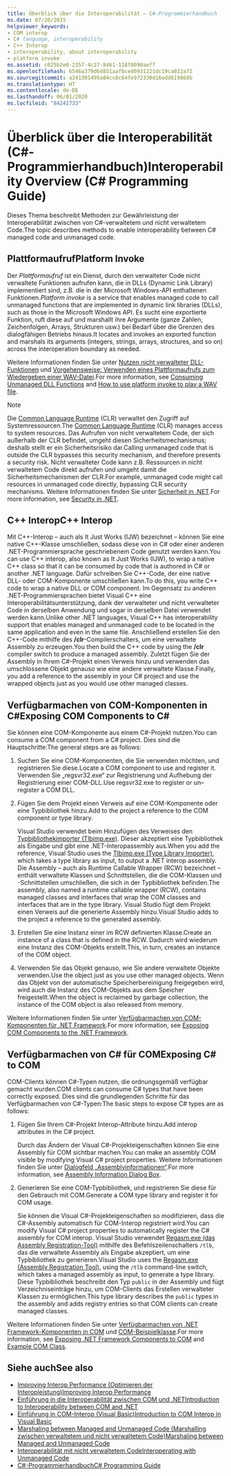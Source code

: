 ```yaml
---
title: Überblick über die Interoperabilität – C#-Programmierhandbuch
ms.date: 07/20/2015
helpviewer_keywords:
- COM interop
- C# language, interoperability
- C++ Interop
- interoperability, about interoperability
- platform invoke
ms.assetid: c025b2e0-2357-4c27-8461-118f0090aeff
ms.openlocfilehash: 6546a379d6d851aafbced0931221dc19ca022a72
ms.sourcegitcommit: a241301495a84cc8c64fe972330d16edd619868b
ms.translationtype: HT
ms.contentlocale: de-DE
ms.lasthandoff: 06/01/2020
ms.locfileid: "84241733"
---
```

# <a name="interoperability-overview-c-programming-guide"></a><span data-ttu-id="56b96-102">Überblick über die Interoperabilität (C#-Programmierhandbuch)</span><span class="sxs-lookup"><span data-stu-id="56b96-102">Interoperability Overview (C# Programming Guide)</span></span>
<span data-ttu-id="56b96-103">Dieses Thema beschreibt Methoden zur Gewährleistung der Interoperabilität zwischen von C#-verwaltetem und nicht verwaltetem Code.</span><span class="sxs-lookup"><span data-stu-id="56b96-103">The topic describes methods to enable interoperability between C# managed code and unmanaged code.</span></span>  
  
## <a name="platform-invoke"></a><span data-ttu-id="56b96-104">Plattformaufruf</span><span class="sxs-lookup"><span data-stu-id="56b96-104">Platform Invoke</span></span>  
 <span data-ttu-id="56b96-105">Der *Plattformaufruf* ist ein Dienst, durch den verwalteter Code nicht verwaltete Funktionen aufrufen kann, die in DLLs (Dynamic Link Library) implementiert sind, z.B. die in der Microsoft Windows-API enthaltenen Funktionen.</span><span class="sxs-lookup"><span data-stu-id="56b96-105">*Platform invoke* is a service that enables managed code to call unmanaged functions that are implemented in dynamic link libraries (DLLs), such as those in the Microsoft Windows API.</span></span> <span data-ttu-id="56b96-106">Es sucht eine exportierte Funktion, ruft diese auf und marshallt ihre Argumente (ganze Zahlen, Zeichenfolgen, Arrays, Strukturen usw.) bei Bedarf über die Grenzen des dialogfähigen Betriebs hinaus.</span><span class="sxs-lookup"><span data-stu-id="56b96-106">It locates and invokes an exported function and marshals its arguments (integers, strings, arrays, structures, and so on) across the interoperation boundary as needed.</span></span>  
  
<span data-ttu-id="56b96-107">Weitere Informationen finden Sie unter [Nutzen nicht verwalteter DLL-Funktionen](../../../framework/interop/consuming-unmanaged-dll-functions.md) und [Vorgehensweise: Verwenden eines Plattformaufrufs zum Wiedergeben einer WAV-Datei](./how-to-use-platform-invoke-to-play-a-wave-file.md).</span><span class="sxs-lookup"><span data-stu-id="56b96-107">For more information, see [Consuming Unmanaged DLL Functions](../../../framework/interop/consuming-unmanaged-dll-functions.md) and [How to use platform invoke to play a WAV file](./how-to-use-platform-invoke-to-play-a-wave-file.md).</span></span>
  
> [!NOTE]
> <span data-ttu-id="56b96-108">Die [Common Language Runtime](../../../standard/clr.md) (CLR) verwaltet den Zugriff auf Systemressourcen.</span><span class="sxs-lookup"><span data-stu-id="56b96-108">The [Common Language Runtime](../../../standard/clr.md) (CLR) manages access to system resources.</span></span> <span data-ttu-id="56b96-109">Das Aufrufen von nicht verwaltetem Code, der sich außerhalb der CLR befindet, umgeht diesen Sicherheitsmechanismus; deshalb stellt er ein Sicherheitsrisiko dar.</span><span class="sxs-lookup"><span data-stu-id="56b96-109">Calling unmanaged code that is outside the CLR bypasses this security mechanism, and therefore presents a security risk.</span></span> <span data-ttu-id="56b96-110">Nicht verwalteter Code kann z.B. Ressourcen in nicht verwaltetem Code direkt aufrufen und umgeht damit die Sicherheitsmechanismen der CLR.</span><span class="sxs-lookup"><span data-stu-id="56b96-110">For example, unmanaged code might call resources in unmanaged code directly, bypassing CLR security mechanisms.</span></span> <span data-ttu-id="56b96-111">Weitere Informationen finden Sie unter [Sicherheit in .NET](../../../standard/security/index.md).</span><span class="sxs-lookup"><span data-stu-id="56b96-111">For more information, see [Security in .NET](../../../standard/security/index.md).</span></span>  
  
## <a name="c-interop"></a><span data-ttu-id="56b96-112">C++ Interop</span><span class="sxs-lookup"><span data-stu-id="56b96-112">C++ Interop</span></span>  
 <span data-ttu-id="56b96-113">Mit C++-Interop – auch als It Just Works (IJW) bezeichnet – können Sie eine native C++-Klasse umschließen, sodass diese von in C# oder einer anderen .NET-Programmiersprache geschriebenem Code genutzt werden kann.</span><span class="sxs-lookup"><span data-stu-id="56b96-113">You can use C++ interop, also known as It Just Works (IJW), to wrap a native C++ class so that it can be consumed by code that is authored in C# or another .NET language.</span></span> <span data-ttu-id="56b96-114">Dafür schreiben Sie C++-Code, der eine native DLL- oder COM-Komponente umschließen kann.</span><span class="sxs-lookup"><span data-stu-id="56b96-114">To do this, you write C++ code to wrap a native DLL or COM component.</span></span> <span data-ttu-id="56b96-115">Im Gegensatz zu anderen .NET-Programmiersprachen bietet Visual C++ eine Interoperabilitätsunterstützung, dank der verwalteter und nicht verwalteter Code in derselben Anwendung und sogar in derselben Datei verwendet werden kann.</span><span class="sxs-lookup"><span data-stu-id="56b96-115">Unlike other .NET languages, Visual C++ has interoperability support that enables managed and unmanaged code to be located in the same application and even in the same file.</span></span> <span data-ttu-id="56b96-116">Anschließend erstellen Sie den C++-Code mithilfe des **/clr**-Compilerschalters, um eine verwaltete Assembly zu erzeugen.</span><span class="sxs-lookup"><span data-stu-id="56b96-116">You then build the C++ code by using the **/clr** compiler switch to produce a managed assembly.</span></span> <span data-ttu-id="56b96-117">Zuletzt fügen Sie der Assembly in Ihrem C#-Projekt einen Verweis hinzu und verwenden das umschlossene Objekt genauso wie eine andere verwaltete Klasse.</span><span class="sxs-lookup"><span data-stu-id="56b96-117">Finally, you add a reference to the assembly in your C# project and use the wrapped objects just as you would use other managed classes.</span></span>  
  
## <a name="exposing-com-components-to-c"></a><span data-ttu-id="56b96-118">Verfügbarmachen von COM-Komponenten in C\#</span><span class="sxs-lookup"><span data-stu-id="56b96-118">Exposing COM Components to C\#</span></span>
 <span data-ttu-id="56b96-119">Sie können eine COM-Komponente aus einem C#-Projekt nutzen.</span><span class="sxs-lookup"><span data-stu-id="56b96-119">You can consume a COM component from a C# project.</span></span> <span data-ttu-id="56b96-120">Dies sind die Hauptschritte:</span><span class="sxs-lookup"><span data-stu-id="56b96-120">The general steps are as follows:</span></span>  
  
1. <span data-ttu-id="56b96-121">Suchen Sie eine COM-Komponenten, die Sie verwenden möchten, und registrieren Sie diese.</span><span class="sxs-lookup"><span data-stu-id="56b96-121">Locate a COM component to use and register it.</span></span> <span data-ttu-id="56b96-122">Verwenden Sie „regsvr32.exe“ zur Registrierung und Aufhebung der Registrierung einer COM-DLL.</span><span class="sxs-lookup"><span data-stu-id="56b96-122">Use regsvr32.exe to register or un–register a COM DLL.</span></span>  
  
2. <span data-ttu-id="56b96-123">Fügen Sie dem Projekt einen Verweis auf eine COM-Komponente oder eine Typbibliothek hinzu.</span><span class="sxs-lookup"><span data-stu-id="56b96-123">Add to the project a reference to the COM component or type library.</span></span>  
  
     <span data-ttu-id="56b96-124">Visual Studio verwendet beim Hinzufügen des Verweises den [Typbibliothekimporter (Tlbimp.exe)](../../../framework/tools/tlbimp-exe-type-library-importer.md). Dieser akzeptiert eine Typbibliothek als Eingabe und gibt eine .NET-Interopassembly aus.</span><span class="sxs-lookup"><span data-stu-id="56b96-124">When you add the reference, Visual Studio uses the [Tlbimp.exe (Type Library Importer)](../../../framework/tools/tlbimp-exe-type-library-importer.md), which takes a type library as input, to output a .NET interop assembly.</span></span> <span data-ttu-id="56b96-125">Die Assembly – auch als Runtime Callable Wrapper (RCW) bezeichnet – enthält verwaltete Klassen und Schnittstellen, die die COM-Klassen und -Schnittstellen umschließen, die sich in der Typbibliothek befinden.</span><span class="sxs-lookup"><span data-stu-id="56b96-125">The assembly, also named a runtime callable wrapper (RCW), contains managed classes and interfaces that wrap the COM classes and interfaces that are in the type library.</span></span> <span data-ttu-id="56b96-126">Visual Studio fügt dem Projekt einen Verweis auf die generierte Assembly hinzu.</span><span class="sxs-lookup"><span data-stu-id="56b96-126">Visual Studio adds to the project a reference to the generated assembly.</span></span>  
  
3. <span data-ttu-id="56b96-127">Erstellen Sie eine Instanz einer im RCW definierten Klasse.</span><span class="sxs-lookup"><span data-stu-id="56b96-127">Create an instance of a class that is defined in the RCW.</span></span> <span data-ttu-id="56b96-128">Dadurch wird wiederum eine Instanz des COM-Objekts erstellt.</span><span class="sxs-lookup"><span data-stu-id="56b96-128">This, in turn, creates an instance of the COM object.</span></span>  
  
4. <span data-ttu-id="56b96-129">Verwenden Sie das Objekt genauso, wie Sie andere verwaltete Objekte verwenden.</span><span class="sxs-lookup"><span data-stu-id="56b96-129">Use the object just as you use other managed objects.</span></span> <span data-ttu-id="56b96-130">Wenn das Objekt von der automatische Speicherbereinigung freigegeben wird, wird auch die Instanz des COM-Objekts aus dem Speicher freigestellt.</span><span class="sxs-lookup"><span data-stu-id="56b96-130">When the object is reclaimed by garbage collection, the instance of the COM object is also released from memory.</span></span>  
  
 <span data-ttu-id="56b96-131">Weitere Informationen finden Sie unter [Verfügbarmachen von COM-Komponenten für .NET Framework](../../../framework/interop/exposing-com-components.md).</span><span class="sxs-lookup"><span data-stu-id="56b96-131">For more information, see [Exposing COM Components to the .NET Framework](../../../framework/interop/exposing-com-components.md).</span></span>  
  
## <a name="exposing-c-to-com"></a><span data-ttu-id="56b96-132">Verfügbarmachen von C# für COM</span><span class="sxs-lookup"><span data-stu-id="56b96-132">Exposing C# to COM</span></span>  
 <span data-ttu-id="56b96-133">COM-Clients können C#-Typen nutzen, die ordnungsgemäß verfügbar gemacht wurden.</span><span class="sxs-lookup"><span data-stu-id="56b96-133">COM clients can consume C# types that have been correctly exposed.</span></span> <span data-ttu-id="56b96-134">Dies sind die grundlegenden Schritte für das Verfügbarmachen von C#-Typen:</span><span class="sxs-lookup"><span data-stu-id="56b96-134">The basic steps to expose C# types are as follows:</span></span>  
  
1. <span data-ttu-id="56b96-135">Fügen Sie Ihrem C#-Projekt Interop-Attribute hinzu.</span><span class="sxs-lookup"><span data-stu-id="56b96-135">Add interop attributes in the C# project.</span></span>  
  
     <span data-ttu-id="56b96-136">Durch das Ändern der Visual C#-Projekteigenschaften können Sie eine Assembly für COM sichtbar machen.</span><span class="sxs-lookup"><span data-stu-id="56b96-136">You can make an assembly COM visible by modifying Visual C# project properties.</span></span> <span data-ttu-id="56b96-137">Weitere Informationen finden Sie unter [Dialogfeld „Assemblyinformationen“](/visualstudio/ide/reference/assembly-information-dialog-box).</span><span class="sxs-lookup"><span data-stu-id="56b96-137">For more information, see [Assembly Information Dialog Box](/visualstudio/ide/reference/assembly-information-dialog-box).</span></span>  
  
2. <span data-ttu-id="56b96-138">Generieren Sie eine COM-Typbibliothek, und registrieren Sie diese für den Gebrauch mit COM.</span><span class="sxs-lookup"><span data-stu-id="56b96-138">Generate a COM type library and register it for COM usage.</span></span>  
  
     <span data-ttu-id="56b96-139">Sie können die Visual C#-Projekteigenschaften so modifizieren, dass die C#-Assembly automatisch für COM-Interop registriert wird.</span><span class="sxs-lookup"><span data-stu-id="56b96-139">You can modify Visual C# project properties to automatically register the C# assembly for COM interop.</span></span> <span data-ttu-id="56b96-140">Visual Studio verwendet [Regasm.exe (das Assembly Registration-Tool)](../../../framework/tools/regasm-exe-assembly-registration-tool.md) mithilfe des Befehlszeilenschalters `/tlb`, das die verwaltete Assembly als Eingabe akzeptiert, um eine Typbibliothek zu generieren.</span><span class="sxs-lookup"><span data-stu-id="56b96-140">Visual Studio uses the [Regasm.exe (Assembly Registration Tool)](../../../framework/tools/regasm-exe-assembly-registration-tool.md), using the `/tlb` command-line switch, which takes a managed assembly as input, to generate a type library.</span></span> <span data-ttu-id="56b96-141">Diese Typbibliothek beschreibt den Typ `public` in der Assembly und fügt Verzeichniseinträge hinzu, um COM-Clients das Erstellen verwalteter Klassen zu ermöglichen.</span><span class="sxs-lookup"><span data-stu-id="56b96-141">This type library describes the `public` types in the assembly and adds registry entries so that COM clients can create managed classes.</span></span>  
  
 <span data-ttu-id="56b96-142">Weitere Informationen finden Sie unter [Verfügbarmachen von .NET Framework-Komponenten in COM](../../../framework/interop/exposing-dotnet-components-to-com.md) und [COM-Beispielklasse](./example-com-class.md).</span><span class="sxs-lookup"><span data-stu-id="56b96-142">For more information, see [Exposing .NET Framework Components to COM](../../../framework/interop/exposing-dotnet-components-to-com.md) and [Example COM Class](./example-com-class.md).</span></span>  
  
## <a name="see-also"></a><span data-ttu-id="56b96-143">Siehe auch</span><span class="sxs-lookup"><span data-stu-id="56b96-143">See also</span></span>

- [<span data-ttu-id="56b96-144">Improving Interop Performance (Optimieren der Interopleistung)</span><span class="sxs-lookup"><span data-stu-id="56b96-144">Improving Interop Performance</span></span>](https://docs.microsoft.com/previous-versions/msp-n-p/ff647812%28v=pandp.10%29)
- [<span data-ttu-id="56b96-145">Einführung in die Interoperabilität zwischen COM und .NET</span><span class="sxs-lookup"><span data-stu-id="56b96-145">Introduction to Interoperability between COM and .NET</span></span>](/office/client-developer/outlook/pia/introduction-to-interoperability-between-com-and-net)
- [<span data-ttu-id="56b96-146">Einführung in COM-Interop (Visual Basic)</span><span class="sxs-lookup"><span data-stu-id="56b96-146">Introduction to COM Interop in Visual Basic</span></span>](../../../visual-basic/programming-guide/com-interop/introduction-to-com-interop.md)
- [<span data-ttu-id="56b96-147">Marshaling between Managed and Unmanaged Code (Marshalling zwischen verwaltetem und nicht verwaltetem Code)</span><span class="sxs-lookup"><span data-stu-id="56b96-147">Marshaling between Managed and Unmanaged Code</span></span>](../../../framework/interop/interop-marshaling.md)
- [<span data-ttu-id="56b96-148">Interoperabilität mit nicht verwaltetem Code</span><span class="sxs-lookup"><span data-stu-id="56b96-148">Interoperating with Unmanaged Code</span></span>](../../../framework/interop/index.md)
- [<span data-ttu-id="56b96-149">C#-Programmierhandbuch</span><span class="sxs-lookup"><span data-stu-id="56b96-149">C# Programming Guide</span></span>](../index.md)
